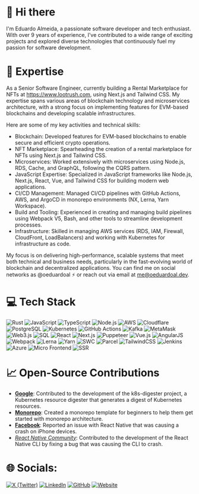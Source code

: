 # 👋 Hi there

I'm Eduardo Almeida, a passionate software developer and tech enthusiast.
With over 9 years of experience, I've contributed to a wide range of exciting projects and explored diverse technologies that continuously fuel my passion for software development.

# 🚀 Expertise

As a Senior Software Engineer, currently building a Rental Marketplace for NFTs at https://www.lootrush.com, using Next.js and Tailwind CSS. My expertise spans various areas of blockchain technology and microservices architecture, with a strong focus on implementing features for EVM-based blockchains and developing scalable infrastructures.

Here are some of my key activities and technical skills:

- Blockchain: Developed features for EVM-based blockchains to enable secure and efficient crypto operations.
- NFT Marketplace: Spearheading the creation of a rental marketplace for NFTs using Next.js and Tailwind CSS.
- Microservices: Worked extensively with microservices using Node.js, RDS, Cache, and GraphQL, following the CQRS pattern.
- JavaScript Expertise: Specialized in JavaScript frameworks like Node.js, Next.js, React, Vue, and Tailwind CSS for building modern web applications.
- CI/CD Management: Managed CI/CD pipelines with GitHub Actions, AWS, and ArgoCD in monorepo environments (NX, Lerna, Yarn Workspace).
- Build and Tooling: Experienced in creating and managing build pipelines using Webpack V5, Bash, and other tools to streamline development processes.
- Infrastructure: Skilled in managing AWS services (RDS, IAM, Firewall, CloudFront, LoadBalancers) and working with Kubernetes for infrastructure as code.

My focus is on delivering high-performance, scalable systems that meet both technical and business needs, particularly in the fast-evolving world of blockchain and decentralized applications. You can find me on social networks as @oeduardoal ⚡️ or reach out via email at me@oeduardoal.dev.

# 💻 Tech Stack
![Rust](https://img.shields.io/badge/Rust-000000?style=for-the-badge&logo=rust&logoColor=white)
![JavaScript](https://img.shields.io/badge/JavaScript-323330?style=for-the-badge&logo=javascript&logoColor=F7DF1E)
![TypeScript](https://img.shields.io/badge/TypeScript-007ACC?style=for-the-badge&logo=typescript&logoColor=white)
![Node.js](https://img.shields.io/badge/Node.js-43853D?style=for-the-badge&logo=node-dot-js&logoColor=white)
![AWS](https://img.shields.io/badge/AWS-232F3E?style=for-the-badge&logo=amazon-aws&logoColor=white)
![Cloudflare](https://img.shields.io/badge/Cloudflare-F38020?style=for-the-badge&logo=cloudflare&logoColor=white)
![PostgreSQL](https://img.shields.io/badge/PostgreSQL-316192?style=for-the-badge&logo=postgresql&logoColor=white)
![Kubernetes](https://img.shields.io/badge/Kubernetes-326CE5?style=for-the-badge&logo=kubernetes&logoColor=white)
![GitHub Actions](https://img.shields.io/badge/GitHub_Actions-2088FF?style=for-the-badge&logo=github-actions&logoColor=white)
![Kafka](https://img.shields.io/badge/Apache%20Kafka-231F20?style=for-the-badge&logo=apache-kafka&logoColor=white)
![MetaMask](https://img.shields.io/badge/MetaMask-E2761B?style=for-the-badge&logo=metamask&logoColor=white)
![Web3.js](https://img.shields.io/badge/Web3.js-F16822?style=for-the-badge&logo=web3-dot-js&logoColor=white)
![SQL](https://img.shields.io/badge/SQL-336791?style=for-the-badge&logo=sql&logoColor=white)
![React](https://img.shields.io/badge/React-61DAFB?style=for-the-badge&logo=react&logoColor=black)
![Next.js](https://img.shields.io/badge/Next.js-000000?style=for-the-badge&logo=next-dot-js&logoColor=white)
![Puppeteer](https://img.shields.io/badge/Puppeteer-40B5A4?style=for-the-badge&logo=puppeteer&logoColor=white)
![Vue.js](https://img.shields.io/badge/Vue.js-4FC08D?style=for-the-badge&logo=vue-dot-js&logoColor=white)
![AngularJS](https://img.shields.io/badge/AngularJS-E23237?style=for-the-badge&logo=angularjs&logoColor=white)
![Webpack](https://img.shields.io/badge/Webpack-8DD6F9?style=for-the-badge&logo=webpack&logoColor=black)
![Lerna](https://img.shields.io/badge/Lerna-3E6EFD?style=for-the-badge&logo=lerna&logoColor=white)
![Yarn](https://img.shields.io/badge/Yarn-2C8EBB?style=for-the-badge&logo=yarn&logoColor=white)
![SWC](https://img.shields.io/badge/SWC-000000?style=for-the-badge&logo=swc&logoColor=white)
![Parcel](https://img.shields.io/badge/Parcel-EEBD1D?style=for-the-badge&logo=parcel&logoColor=black)
![TailwindCSS](https://img.shields.io/badge/TailwindCSS-38B2AC?style=for-the-badge&logo=tailwind-css&logoColor=white)
![Jenkins](https://img.shields.io/badge/Jenkins-D24939?style=for-the-badge&logo=jenkins&logoColor=white)
![Azure](https://img.shields.io/badge/Azure-0078D4?style=for-the-badge&logo=microsoft-azure&logoColor=white)
![Micro Frontend](https://img.shields.io/badge/Micro%20Frontend-1F2937?style=for-the-badge)
![SSR](https://img.shields.io/badge/Server_Side_Rendering-61DAFB?style=for-the-badge&logo=react&logoColor=white)

# 📈 Open-Source Contributions
- [**Google**](https://github.com/google/k8s-digester/pull/16): Contributed to the development of the k8s-digester project, a Kubernetes resource digester that generates a digest of Kubernetes resources.
- [**Monorepo**](https://github.com/oeduardoal/monorepo-for-beginners): Created a monorepo template for beginners to help them get started with monorepo architecture.
- [**Facebook**](https://github.com/facebook/react-native/issues/29545): Reported an issue with React Native that was causing a crash on iPhone devices.
- [*React Native Community*](https://github.com/react-native-community/cli/pull/1236): Contributed to the development of the React Native CLI by fixing a bug that was causing the CLI to crash.

# 🌐 Socials:
[![X (Twitter)](https://img.shields.io/badge/X-1DA1F2?style=for-the-badge&logo=x&logoColor=white)](https://twitter.com/oeduardoal)
[![LinkedIn](https://img.shields.io/badge/LinkedIn-0077B5?style=for-the-badge&logo=linkedin&logoColor=white)](https://www.linkedin.com/in/oeduardoal/)
[![GitHub](https://img.shields.io/badge/GitHub-181717?style=for-the-badge&logo=github&logoColor=white)](https://github.com/oeduardoal)
[![Website](https://img.shields.io/badge/Website-FF7139?style=for-the-badge&logo=firefox&logoColor=white)](https://oeduardoal.dev)

